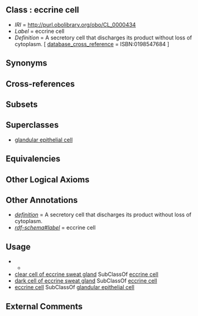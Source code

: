 
## Class : eccrine cell

 * *IRI* = http://purl.obolibrary.org/obo/CL_0000434
 * *Label* = eccrine cell
 * *Definition* = A secretory cell that discharges its product without loss of cytoplasm. [ [database_cross_reference](../../ef/oboInOwl#hasDbXref.md) = ISBN:0198547684 ]

## Synonyms


## Cross-references


## Subsets


## Superclasses

 * [glandular epithelial cell](../../CL/50/CL_0000150.md)

## Equivalencies


## Other Logical Axioms


## Other Annotations

 * *[definition](../../IAO/15/IAO_0000115.md)* = A secretory cell that discharges its product without loss of cytoplasm.
 * *[rdf-schema#label](../../el/rdf-schema#label.md)* = eccrine cell

## Usage

 * -
 * [clear cell of eccrine sweat gland](../../CL/46/CL_0002146.md) SubClassOf [eccrine cell](../../CL/34/CL_0000434.md)
 * [dark cell of eccrine sweat gland](../../CL/42/CL_0002142.md) SubClassOf [eccrine cell](../../CL/34/CL_0000434.md)
 * [eccrine cell](../../CL/34/CL_0000434.md) SubClassOf [glandular epithelial cell](../../CL/50/CL_0000150.md)

## External Comments


